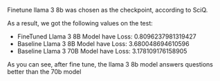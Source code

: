 Finetune llama 3 8b was chosen as the checkpoint, according to SciQ.

As a result, we got the following values on the test:
- FineTuned Llama 3 8B Model have Loss: 0.8096237981319427
- Baseline Llama 3 8B Model have Loss: 3.680048694610596
- Baseline Llama 3 70B Model have Loss: 3.178109176158905

As you can see, after fine tune, the llama 3 8b model answers questions better than the 70b model
